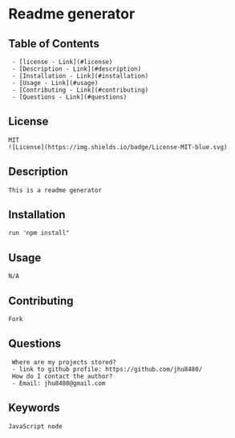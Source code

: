 # Readme generator


## Table of Contents
	 - [license - Link](#license)
	 - [Description - Link](#description)
	 - [Installation - Link](#installation)
	 - [Usage - Link](#usage)
	 - [Contributing - Link](#contributing)
	 - [Questions - Link](#questions)

<a id="license"></a>
## License 
	MIT 
	![License](https://img.shields.io/badge/License-MIT-blue.svg)

<a id="description"></a>
## Description
	This is a readme generator

<a id="installation"></a>
## Installation
	run 'npm install"

<a id="usage"></a>
## Usage
	N/A

<a id="contributing"></a>
## Contributing
	Fork

<a id="questions"></a>
## Questions 
	 Where are my projects stored?
	 - link to github profile: https://github.com/jhu8480/
	 How do I contact the author?
	 - Email: jhu8480@gmail.com

<a id="keywords"></a>
## Keywords
	JavaScript node